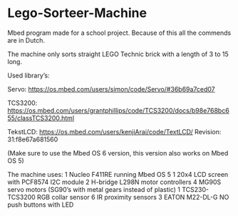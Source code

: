 # Lego-Sorteer-Machine
Mbed program made for a school project.
Because of this all the commends are in Dutch.

The machine only sorts straight LEGO Technic brick with a length of 3 to 15 long.

Used library’s:

Servo: https://os.mbed.com/users/simon/code/Servo/#36b69a7ced07 

TCS3200: https://os.mbed.com/users/grantphillips/code/TCS3200/docs/b98e768bc655/classTCS3200.html

TekstLCD: https://os.mbed.com/users/kenjiArai/code/TextLCD/ Revision: 31:f8e67a681560

(Make sure to use the Mbed OS 6 version, this version also works on Mbed OS 5)

The machine uses:
1	Nucleo F411RE running Mbed OS 5
1	20x4 LCD screen with PCF8574 I2C module
2	H-bridge L298N motor controllers
4	MG90S servo motors (SG90’s with metal gears instead of plastic)
1	TCS230-TCS3200 RGB collar sensor
6	IR proximity sensors
3	EATON M22-DL-G NO push buttons with LED
